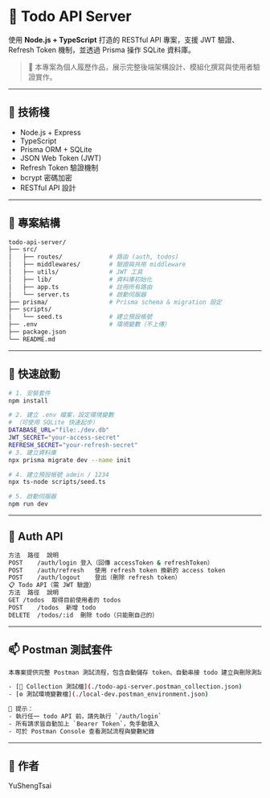 # 📝 Todo API Server

使用 **Node.js + TypeScript** 打造的 RESTful API 專案，支援 JWT 驗證、Refresh Token 機制，並透過 Prisma 操作 SQLite 資料庫。

> 📌 本專案為個人履歷作品，展示完整後端架構設計、模組化撰寫與使用者驗證實作。

---

## 🔧 技術棧

- Node.js + Express
- TypeScript
- Prisma ORM + SQLite
- JSON Web Token (JWT)
- Refresh Token 驗證機制
- bcrypt 密碼加密
- RESTful API 設計

---

## 📂 專案結構

```bash
todo-api-server/
├── src/
│   ├── routes/             # 路由 (auth, todos)
│   ├── middlewares/        # 驗證與共用 middleware
│   ├── utils/              # JWT 工具
│   ├── lib/                # 資料庫初始化
│   ├── app.ts              # 註冊所有路由
│   └── server.ts           # 啟動伺服器
├── prisma/                 # Prisma schema & migration 設定
├── scripts/
│   └── seed.ts             # 建立預設帳號
├── .env                    # 環境變數（不上傳）
├── package.json
└── README.md

```
---

## 🚀 快速啟動

```bash
# 1. 安裝套件
npm install

# 2. 建立 .env 檔案，設定環境變數
# （可使用 SQLite 快速起步）
DATABASE_URL="file:./dev.db"
JWT_SECRET="your-access-secret"
REFRESH_SECRET="your-refresh-secret"
# 3. 建立資料庫
npx prisma migrate dev --name init

# 4. 建立預設帳號 admin / 1234
npx ts-node scripts/seed.ts

# 5. 啟動伺服器
npm run dev

```
---

## 🔐 Auth API
```bash
方法	路徑	說明
POST	/auth/login	登入（回傳 accessToken & refreshToken）
POST	/auth/refresh	使用 refresh token 換新的 access token
POST	/auth/logout	登出（刪除 refresh token）
📋 Todo API（需 JWT 驗證）
方法	路徑	說明
GET	/todos	取得目前使用者的 todos
POST	/todos	新增 todo
DELETE	/todos/:id	刪除 todo（只能刪自己的）

```
---
## 📫 Postman 測試套件

```bash
本專案提供完整 Postman 測試流程，包含自動儲存 token、自動串接 todo 建立與刪除測試：

- [🔄 Collection 測試檔](./todo-api-server.postman_collection.json)
- [⚙️ 測試環境變數檔](./local-dev.postman_environment.json)

📌 提示：
- 執行任一 todo API 前，請先執行 `/auth/login`
- 所有請求皆自動加上 `Bearer Token`，免手動填入
- 可於 Postman Console 查看測試流程與變數紀錄

```
---

## 👤 作者
YuShengTsai
